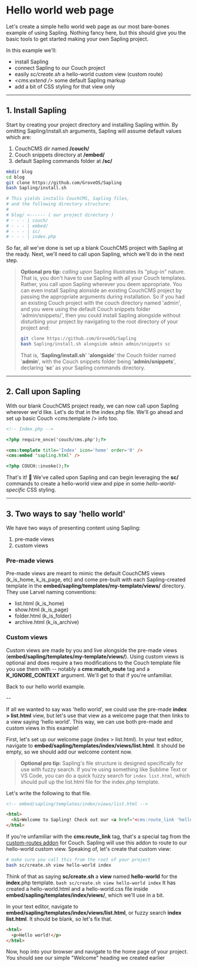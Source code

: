 # Hello world web page

Let's create a simple hello world web page as our most bare-bones example of using Sapling. Nothing fancy here, but this should give you the basic tools to get started making your own Sapling project.

In this example we'll:
- install Sapling
- connect Sapling to our Couch project
- easily *sc/create.sh* a hello-world custom view (custom route)
- *<cms:extend />* some default Sapling markup
- add a bit of CSS styling for that view only

- - -

## 1. Install Sapling
Start by creating your project directory and installing Sapling within. By omitting Sapling/install.sh arguments, Sapling will assume default values which are:
1. CouchCMS dir named **/couch/**
2. Couch snippets directory at **/embed/**
3. default Sapling commands folder at **/sc/**

```bash
mkdir blog
cd blog
git clone https://github.com/GroveOS/Sapling
bash Sapling/install.sh

# This yields installs CouchCMS, Sapling files,
# and the following directory structure:
#
# blog/ <------ ( our project directory )
# - - - | couch/
# - - - | embed/
# - - - | sc/
# - - - | index.php
```

So far, all we've done is set up a blank CouchCMS project with Sapling at the ready. Next, we'll need to call upon Sapling, which we'll do in the next step.

> **Optional pro tip:** *calling upon* Sapling illustrates its "plug-in" nature. That is, you don't have to use Sapling with all your Couch templates. Rather, you call upon Sapling wherever you deem appropriate. You can even install Sapling alonside an existing CouchCMS project by passing the appropriate arguments during installation. So if you had an existing Couch project with the couch directory named 'admin', and you were using the default Couch snippets folder 'admin/snippets/', then you could install Sapling alongside without disturbing your project by navigating to the root directory of your project and:
> ```bash
> git clone https://github.com/GroveOS/Sapling
> bash Sapling/install.sh alongside admin admin/snippets sc
> ```
> That is, '**Sapling/install.sh**' '**alongside**' the Couch folder named '**admin**', with the Couch snippets folder being '**admin/snippets**', declaring '**sc**' as your Sapling commands directory.

- - -

## 2. Call upon Sapling

With our blank CouchCMS project ready, we can now call upon Sapling wherever we'd like. Let's do that in the index.php file. We'll go ahead and set up basic Couch <cms:template /> info too.

```html
<!-- Index.php -->

<?php require_once('couch/cms.php');?>

<cms:template title='Index' icon='home' order='0' />
<cms:embed 'sapling.html' />

<?php COUCH::invoke();?>
```

That's it! 🙂 We've called upon Sapling and can begin leveraging the **sc/** commands to create a hello-world view and pipe in some *hello-world-specific* CSS styling.

- - -

## 3. Two ways to say 'hello world'
We have two ways of presenting content using Sapling:
1. pre-made views
2. custom views

### Pre-made views

Pre-made views are meant to mimic the default CouchCMS views (k_is_home, k_is_page, etc) and come pre-built with each Sapling-created template in the **embed/sapling/templates/my-template/views/** directory. They use Larvel naming conventions:
- list.html (k_is_home)
- show.html (k_is_page)
- folder.html (k_is_folder)
- archive.html (k_is_archive)

### Custom views

Custom views are made by you and live alongside the pre-made views (**embed/sapling/templates/my-template/views/**). Using custom views is optional and does require a two modifications to the Couch template file you use them with -- notably a **cms:match_route** tag and a **K_IGNORE_CONTEXT** argument. We'll get to that if you're unfamiliar.

Back to our hello world example.

--

If all we wanted to say was 'hello world', we could use the pre-made **index > list.html** view, but let's use that view as a welcome page that then links to a view saying 'hello world'. This way, we can use both pre-made and custom views in this example!

First, let's set up our welcome page (index > list.html). In your text editor, navigate to **embed/sapling/templates/index/views/list.html**. It should be empty, so we should add our welcome content now.

> **Optional pro tip:** Sapling's file structure is designed specifically for use with fuzzy search. If you're using something like Sublime Text or VS Code, you can do a quick fuzzy search for `index list.html`, which should pull up the list.html file for the index.php template.

Let's write the following to that file.

```html
<!-- embed/sapling/templates/index/views/list.html -->

<html>
  <h1>Welcome to Sapling! Check out our <a href="<cms:route_link 'hello-world' />">hello-world</a> page!</h1>
</html>
```

If you're unfamiliar with the **cms:route_link** tag, that's a special tag from the [custom-routes addon](https://www.couchcms.com/docs/custom-routes/) for Couch. Sapling will use this addon to route to our hello-world custom view. Speaking of, let's create that custom view:

```bash
# make sure you call this from the root of your project
bash sc/create.sh view hello-world index
```

Think of that as saying **sc/create.sh** a **view** named **hello-world** for the **index**.php template. `bash sc/create.sh view hello-world index` It has created a hello-world.html and a hello-world.css file inside **embed/sapling/templates/index/views/**, which we'll use in a bit.

In your text editor, navigate to **embed/sapling/templates/index/views/list.html**, or fuzzy search **index list.html**. It should be blank, so let's fix that.

```html
<html>
  <p>Hello world!</p>
</html>
```

Now, hop into your browser and navigate to the home page of your project. You should see our simple "Welcome" heading we created earlier